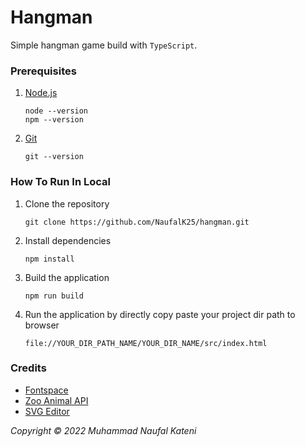 # Hangman

Simple hangman game build with `TypeScript`.

### Prerequisites

1. [Node.js](https://nodejs.org/en/)
    ```
    node --version
    npm --version
    ```
2. [Git](https://git-scm.com/downloads)
    ```
    git --version
    ```

### How To Run In Local

1. Clone the repository
    ```
    git clone https://github.com/NaufalK25/hangman.git
    ```
2. Install dependencies
    ```
    npm install
    ```
3. Build the application
    ```
    npm run build
    ```
4. Run the application by directly copy paste your project dir path to browser
    ```
    file://YOUR_DIR_PATH_NAME/YOUR_DIR_NAME/src/index.html
    ```

### Credits

-   [Fontspace](https://www.fontspace.com/)
-   [Zoo Animal API](https://zoo-animal-api.herokuapp.com/)
-   [SVG Editor](https://www.svgeditoronline.com/)

_Copyright © 2022 Muhammad Naufal Kateni_
